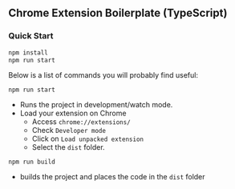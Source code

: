 ## Chrome Extension Boilerplate (TypeScript)

### Quick Start

```sh
npm install
npm run start
```

Below is a list of commands you will probably find useful:

`npm run start`

- Runs the project in development/watch mode.
- Load your extension on Chrome
  - Access `chrome://extensions/`
  - Check `Developer mode`
  - Click on `Load unpacked extension`
  - Select the `dist` folder.

`npm run build`

- builds the project and places the code in the `dist` folder
